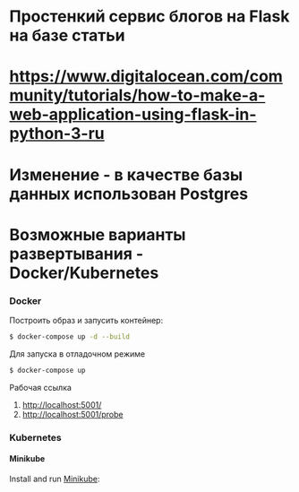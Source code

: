 # Простенкий сервис блогов на Flask на базе статьи
# https://www.digitalocean.com/community/tutorials/how-to-make-a-web-application-using-flask-in-python-3-ru
# Изменение - в качестве базы данных использован Postgres
# Возможные варианты развертывания - Docker/Kubernetes

### Docker

Построить образ и запусить контейнер:
```sh
$ docker-compose up -d --build
```
Для запуска в отладочном режиме
```sh
$ docker-compose up
```

Рабочая ссылка

1. [http://localhost:5001/](http://localhost:5001/)
1. [http://localhost:5001/probe](http://localhost:5001/probe)

### Kubernetes

#### Minikube

Install and run [Minikube](https://kubernetes.io/docs/setup/minikube/):
